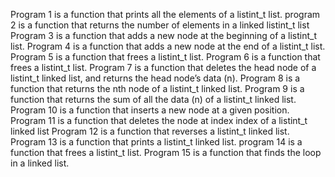 Program 1 is a function that prints all the elements of a listint_t list.
program 2 is a function that returns the number of elements in a linked listint_t list
Program 3 is a function that adds a new node at the beginning of a listint_t list.
Program 4 is a function that adds a new node at the end of a listint_t list.
Program 5 is a function that frees a listint_t list.
Program 6 is a function that frees a listint_t list.
Program 7 is a function that deletes the head node of a listint_t linked list, and returns the head node’s data (n).
Program 8 is a function that returns the nth node of a listint_t linked list.
Program 9 is a function that returns the sum of all the data (n) of a listint_t linked list.
Program 10 is a function that inserts a new node at a given position.
Program 11 is a function that deletes the node at index index of a listint_t linked list
Program 12 is a function that reverses a listint_t linked list.
Program 13 is a function that prints a listint_t linked list.
program 14 is a function that frees a listint_t list.
Program 15 is a function that finds the loop in a linked list.
